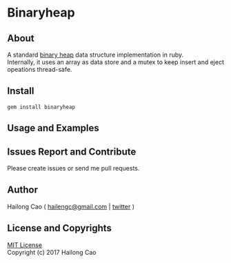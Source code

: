 # Binaryheap

## About

A standard [binary heap](https://en.wikipedia.org/wiki/Binary_heap) data structure implementation in ruby.  
Internally, it uses an array as data store and a mutex to keep insert and eject opeations thread-safe.

## Install

```
gem install binaryheap
```

## Usage and Examples


## Issues Report and Contribute
Please create issues or send me pull requests.  


## Author
Hailong Cao ( hailengc@gmail.com | [twitter](https://twitter.com/hailengc) )

## License and Copyrights
[MIT License](https://choosealicense.com/licenses/mit/)  
Copyright (c) 2017 Hailong Cao
